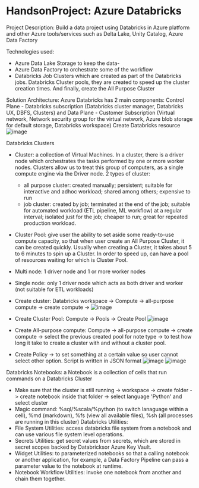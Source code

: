 # HandsonProject: Azure Databricks

Project Description: Build a data project using Databricks in Azure platform and other Azure tools/services such as Delta Lake, Unity Catalog, Azure Data Factory

Technologies used:  
- Azure Data Lake Storage to keep the data-
- Azure Data Factory to orchestrate some of the workflow
- Databricks Job Clusters which are created as part of the Databricks jobs. Databricks Cluster pools, they are created to speed up the cluster creation times. And finally, create the All Purpose Cluster

Solution Architecture:
Azure Databricks has 2 main components: Control Plane - Databricks subscription (Databricks cluster manager, Databricks UX, DBFS, Clusters) and Data Plane - Customer Subscription (Virtual network, Network security group for the virtual network, Azure blob storage for default storage, Databricks workspace)
Create Databricks resource
![image](https://github.com/britneydang/HandsonProject_RacingData/assets/110323703/4891c10f-9314-43f8-9b29-3ba4940fb6f8)

Databricks Clusters
- Cluster: a collection of Virtual Machines. In a cluster, there is a driver node which orchestrates the tasks performed by one or more worker nodes. Clusters allow us to treat this group of computers, as a single compute engine via the Driver node. 2 types of cluster:
    - all purpose cluster: created manually; persistent; suitable for interactive and adhoc workload; shared among others; expensive to run
    - job cluster: created by job; terminated at the end of the job; suitable for automated workload (ETL pipeline, ML workflow) at a regular interval; isolated just for the job; cheaper to run; great for repeated production workload.
- Cluster Pool: give user the ability to set aside some ready-to-use compute capacity, so that when user create an All Purpose Cluster, it can be created quickly. Usually when creating a Cluster, it takes about 5 to 6 minutes to spin up a Cluster. In order to speed up, can have a pool of resources waiting for which is Cluster Pool.

- Multi node: 1 driver node and 1 or more worker nodes
- Single node: only 1 driver node which acts as both driver and worker (not suitable for ETL workloads)

- Create cluster: Databricks workspace -> Compute -> all-purpose compute -> create compute ->
![image](https://github.com/britneydang/HandsonProject_RacingData/assets/110323703/bbc9625e-c953-4a82-b482-9084945d73eb)
- Create Cluster Pool: Compute -> Pools -> Create Pool
![image](https://github.com/britneydang/HandsonProject_RacingData/assets/110323703/fe2eb189-096d-4de2-9a33-510705133e73)
- Create All-purpose compute: Compute -> all-purpose compute -> create compute -> select the previous created pool for note type -> to test how long it take to create a cluster with and without a cluster pool.
- Create Policy -> to set something at a certain value so user cannot select other option. Script is written in JSON format
![image](https://github.com/britneydang/HandsonProject_RacingData/assets/110323703/a9eb7f25-c0ec-4cdf-b097-7820a6a2541d)
![image](https://github.com/britneydang/HandsonProject_RacingData/assets/110323703/d9addc84-cae1-48f9-99e6-5b86fa0a6138)

Databricks Notebooks: a Notebook is a collection of cells that run commands on a Databricks Cluster

- Make sure that the cluster is still running -> workspace -> create folder -> create notebook inside that folder -> select language 'Python' and select cluster
- Magic command: %sql/%scala/%python (to switch lanaguage within a cell), %md (markdown), %fs (view all available files), %sh (all processes are running in this cluster)
Databricks Utilities:
- File System Utilities: access databricks file system from a notebook and can use various file system level operations.
- Secrets Utilities: get secret values from secrets, which are stored in secret scopes backed by Databricksor Azure Key Vault.
- Widget Utilities: to parameterized notebooks so that a calling notebook or another application, for example, a Data Factory Pipeline can pass a parameter value to the notebook at runtime.
- Notebook Workflow Utilities: invoke one notebook from another and chain them together.
